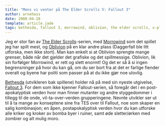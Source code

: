 ```yaml
---
title: "Mens vi venter på The Elder Scrolls V: Fallout 3"
author: arnehass
date: 2008-04-28
template: article.jade
tags: bethesda, fallout 3, morrowind, oblivion, the elder scrolls, x-play
---
```


<p>Jeg er stor fan av <a href="http://www.elderscrolls.com/">The Elder Scrolls</a>-serien, med <a href="http://www.elderscrolls.com/games/morrowind_overview.htm">Morrowind</a> som det spillet jeg har spilt mest, og <a href="http://www.elderscrolls.com/games/oblivion_overview.htm">Oblivion</a> på en klar andre plass (Daggerfall ble litt utforska, men ikke stort). Man kan enkelt si at Oblivion sprengte mange grenser, både når det gjelder det grafiske og det spillmessige. Oblivion, lik sin forfølger Morrowind, er rett og slett enormt! Og det er så å si ingen begrensninger på hvor du kan gå, om du ser bort fra at det er farlige fiender overalt og byene har politi som passer på at du ikke gjør noe ulovlig.</p>
<p><a href="http://www.bethsoft.com/">Bethesda</a> (utvikleren bak spillene) holder nå på med sin nyeste utgivelse, <a href="http://fallout.bethsoft.com/">Fallout 3</a>. For dem som ikke kjenner Fallout-serien, så foregår det i en post-apokalyptisk verden hvor man finner mutanter og andre styggedommer i tillegg til de onde, vil-ta-over-verden grupperingene. Nevnte utvikler ser ut til å ta mange av konseptene sine fra TES over til Fallout, noe som skaper en salig kombinasjon; en åpen, postapokalyptisk verden hvor du kan utforske alle kriker og kroker av bomba byer i ruiner, samt øde sletter/ørken med zombier og alt mulig moro.</p>
